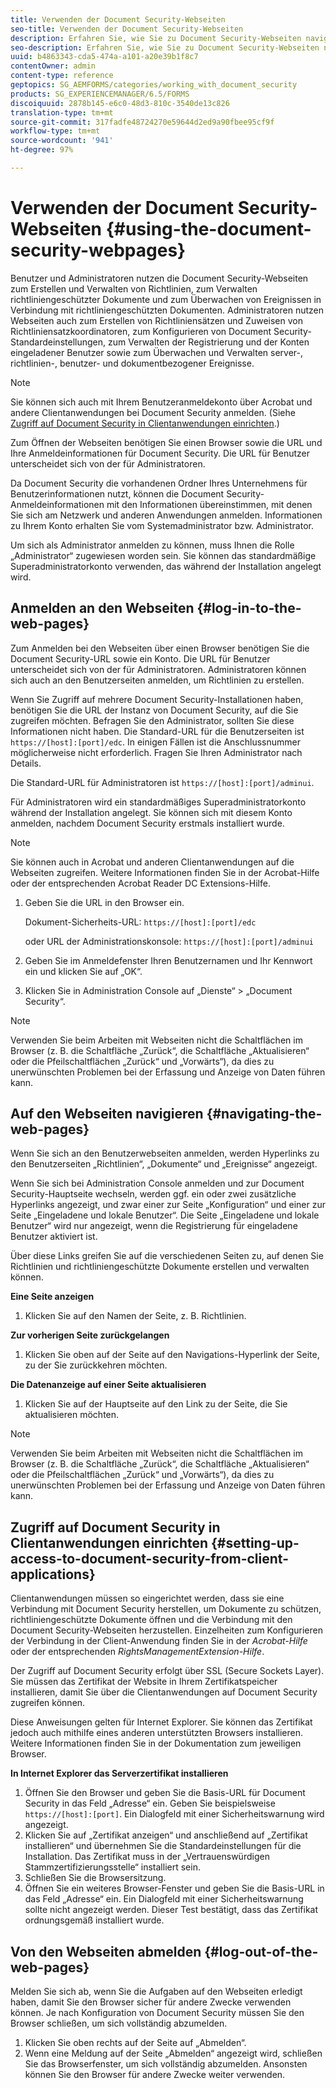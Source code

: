 ```yaml
---
title: Verwenden der Document Security-Webseiten
seo-title: Verwenden der Document Security-Webseiten
description: Erfahren Sie, wie Sie zu Document Security-Webseiten navigieren und sie verwenden und sich bei ihnen anmelden.
seo-description: Erfahren Sie, wie Sie zu Document Security-Webseiten navigieren und sie verwenden und sich bei ihnen anmelden.
uuid: b4863343-cda5-474a-a101-a20e39b1f8c7
contentOwner: admin
content-type: reference
geptopics: SG_AEMFORMS/categories/working_with_document_security
products: SG_EXPERIENCEMANAGER/6.5/FORMS
discoiquuid: 2878b145-e6c0-48d3-810c-3540de13c826
translation-type: tm+mt
source-git-commit: 317fadfe48724270e59644d2ed9a90fbee95cf9f
workflow-type: tm+mt
source-wordcount: '941'
ht-degree: 97%

---
```



# Verwenden der Document Security-Webseiten {#using-the-document-security-webpages}

Benutzer und Administratoren nutzen die Document Security-Webseiten zum Erstellen und Verwalten von Richtlinien, zum Verwalten richtliniengeschützter Dokumente und zum Überwachen von Ereignissen in Verbindung mit richtliniengeschützten Dokumenten. Administratoren nutzen Webseiten auch zum Erstellen von Richtliniensätzen und Zuweisen von Richtliniensatzkoordinatoren, zum Konfigurieren von Document Security-Standardeinstellungen, zum Verwalten der Registrierung und der Konten eingeladener Benutzer sowie zum Überwachen und Verwalten server-, richtlinien-, benutzer- und dokumentbezogener Ereignisse.

>[!NOTE]
>
>Sie können sich auch mit Ihrem Benutzeranmeldekonto über Acrobat und andere Clientanwendungen bei Document Security anmelden. (Siehe [Zugriff auf Document Security in Clientanwendungen einrichten](using-document-security-web-pages.md#setting-up-access-to-document-security-from-client-applications).)

Zum Öffnen der Webseiten benötigen Sie einen Browser sowie die URL und Ihre Anmeldeinformationen für Document Security. Die URL für Benutzer unterscheidet sich von der für Administratoren.

Da Document Security die vorhandenen Ordner Ihres Unternehmens für Benutzerinformationen nutzt, können die Document Security-Anmeldeinformationen mit den Informationen übereinstimmen, mit denen Sie sich am Netzwerk und anderen Anwendungen anmelden. Informationen zu Ihrem Konto erhalten Sie vom Systemadministrator bzw. Administrator.

Um sich als Administrator anmelden zu können, muss Ihnen die Rolle „Administrator“ zugewiesen worden sein. Sie können das standardmäßige Superadministratorkonto verwenden, das während der Installation angelegt wird.

## Anmelden an den Webseiten {#log-in-to-the-web-pages}

Zum Anmelden bei den Webseiten über einen Browser benötigen Sie die Document Security-URL sowie ein Konto. Die URL für Benutzer unterscheidet sich von der für Administratoren. Administratoren können sich auch an den Benutzerseiten anmelden, um Richtlinien zu erstellen.

Wenn Sie Zugriff auf mehrere Document Security-Installationen haben, benötigen Sie die URL der Instanz von Document Security, auf die Sie zugreifen möchten. Befragen Sie den Administrator, sollten Sie diese Informationen nicht haben. Die Standard-URL für die Benutzerseiten ist `https://[host]:[port]/edc`. In einigen Fällen ist die Anschlussnummer möglicherweise nicht erforderlich. Fragen Sie Ihren Administrator nach Details.

Die Standard-URL für Administratoren ist `https://[host]:[port]/adminui`.

Für Administratoren wird ein standardmäßiges Superadministratorkonto während der Installation angelegt. Sie können sich mit diesem Konto anmelden, nachdem Document Security erstmals installiert wurde.

>[!NOTE]
>
>Sie können auch in Acrobat und anderen Clientanwendungen auf die Webseiten zugreifen. Weitere Informationen finden Sie in der Acrobat-Hilfe oder der entsprechenden Acrobat Reader DC Extensions-Hilfe.

1. Geben Sie die URL in den Browser ein.

   Dokument-Sicherheits-URL: `https://[host]:[port]/edc`

   oder URL der Administrationskonsole: `https://[host]:[port]/adminui`

1. Geben Sie im Anmeldefenster Ihren Benutzernamen und Ihr Kennwort ein und klicken Sie auf „OK“.
1. Klicken Sie in Administration Console auf „Dienste“ > „Document Security“.

>[!NOTE]
>
>Verwenden Sie beim Arbeiten mit Webseiten nicht die Schaltflächen im Browser (z. B. die Schaltfläche „Zurück“, die Schaltfläche „Aktualisieren“ oder die Pfeilschaltflächen „Zurück“ und „Vorwärts“), da dies zu unerwünschten Problemen bei der Erfassung und Anzeige von Daten führen kann.

## Auf den Webseiten navigieren  {#navigating-the-web-pages}

Wenn Sie sich an den Benutzerwebseiten anmelden, werden Hyperlinks zu den Benutzerseiten „Richtlinien“, „Dokumente“ und „Ereignisse“ angezeigt.

Wenn Sie sich bei Administration Console anmelden und zur Document Security-Hauptseite wechseln, werden ggf. ein oder zwei zusätzliche Hyperlinks angezeigt, und zwar einer zur Seite „Konfiguration“ und einer zur Seite „Eingeladene und lokale Benutzer“. Die Seite „Eingeladene und lokale Benutzer“ wird nur angezeigt, wenn die Registrierung für eingeladene Benutzer aktiviert ist.

Über diese Links greifen Sie auf die verschiedenen Seiten zu, auf denen Sie Richtlinien und richtliniengeschützte Dokumente erstellen und verwalten können.

**Eine Seite anzeigen**

1. Klicken Sie auf den Namen der Seite, z. B. Richtlinien.

**Zur vorherigen Seite zurückgelangen**

1. Klicken Sie oben auf der Seite auf den Navigations-Hyperlink der Seite, zu der Sie zurückkehren möchten.

**Die Datenanzeige auf einer Seite aktualisieren**

1. Klicken Sie auf der Hauptseite auf den Link zu der Seite, die Sie aktualisieren möchten.

>[!NOTE]
>
>Verwenden Sie beim Arbeiten mit Webseiten nicht die Schaltflächen im Browser (z. B. die Schaltfläche „Zurück“, die Schaltfläche „Aktualisieren“ oder die Pfeilschaltflächen „Zurück“ und „Vorwärts“), da dies zu unerwünschten Problemen bei der Erfassung und Anzeige von Daten führen kann.

## Zugriff auf Document Security in Clientanwendungen einrichten  {#setting-up-access-to-document-security-from-client-applications}

Clientanwendungen müssen so eingerichtet werden, dass sie eine Verbindung mit Document Security herstellen, um Dokumente zu schützen, richtliniengeschützte Dokumente öffnen und die Verbindung mit den Document Security-Webseiten herzustellen. Einzelheiten zum Konfigurieren der Verbindung in der Client-Anwendung finden Sie in der *Acrobat-Hilfe* oder der entsprechenden *RightsManagementExtension-Hilfe*.

Der Zugriff auf Document Security erfolgt über SSL (Secure Sockets Layer). Sie müssen das Zertifikat der Website in Ihrem Zertifikatspeicher installieren, damit Sie über die Clientanwendungen auf Document Security zugreifen können.

<!-- Fix broken link See Configuring SSL for information on SSL.-->

Diese Anweisungen gelten für Internet Explorer. Sie können das Zertifikat jedoch auch mithilfe eines anderen unterstützten Browsers installieren. Weitere Informationen finden Sie in der Dokumentation zum jeweiligen Browser.

**In Internet Explorer das Serverzertifikat installieren**

1. Öffnen Sie den Browser und geben Sie die Basis-URL für Document Security in das Feld „Adresse“ ein. Geben Sie beispielsweise `https://[host]:[port]`. Ein Dialogfeld mit einer Sicherheitswarnung wird angezeigt.
1. Klicken Sie auf „Zertifikat anzeigen“ und anschließend auf „Zertifikat installieren“ und übernehmen Sie die Standardeinstellungen für die Installation. Das Zertifikat muss in der „Vertrauenswürdigen Stammzertifizierungsstelle“ installiert sein.
1. Schließen Sie die Browsersitzung.
1. Öffnen Sie ein weiteres Browser-Fenster und geben Sie die Basis-URL in das Feld „Adresse“ ein. Ein Dialogfeld mit einer Sicherheitswarnung sollte nicht angezeigt werden. Dieser Test bestätigt, dass das Zertifikat ordnungsgemäß installiert wurde.

## Von den Webseiten abmelden  {#log-out-of-the-web-pages}

Melden Sie sich ab, wenn Sie die Aufgaben auf den Webseiten erledigt haben, damit Sie den Browser sicher für andere Zwecke verwenden können. Je nach Konfiguration von Document Security müssen Sie den Browser schließen, um sich vollständig abzumelden.

1. Klicken Sie oben rechts auf der Seite auf „Abmelden“.
1. Wenn eine Meldung auf der Seite „Abmelden“ angezeigt wird, schließen Sie das Browserfenster, um sich vollständig abzumelden. Ansonsten können Sie den Browser für andere Zwecke weiter verwenden.

